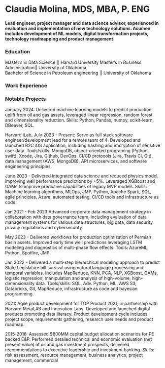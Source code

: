 # Claudia Molina, MDS, MBA, P. ENG
#### Lead engineer, project manager and data science advisor, experienced in evaluation and implementation of new technology solutions. Acumen includes development of ML models, digital transformation projects, technology roadmapping and product management.

### Education
Master’s in Data Science || Harvard University
Master’s in Business Administration|| University of Oklahoma                 
Bachelor of Science in Petroleum engineering || University of Oklahoma

### Work Experience


### Notable Projects
January 2024: Delivered machine learning models to predict production uplift from oil and gas assets, leveraged linear regression, random forest and dimensionality reduction. Skills: Python, Pandas, numpy, scikit-learn, DBeaver, SQL.

Harvard iLab, July 2023 - Present: Serve as full stack software engineer/development lead for a remote team of 4. Developed and launched B2C iOS application, including hashing and encryption of sensitive user data. Tools/skills: MongoDB, object-oriented programing (Python, swift),  Xcode, Jira, Github, DevOps, CI/CD protocols (Jira, Travis CI, Git),  data management  (AWS, MongoDB), API microservices, and software engineering principles.

June 2023 - Delivered integrated data science and reduced physics model, improving well performance predictions  by +5%. Leveraged XGBoost and GAMs to improve predictive capabilities of legacy MVR models. Skills: Machine learning algorithms, MLOps,  JMP, Python, Apache Spark, SQL, agile principles, Azure, automated testing, CI/CD tools and infrastructure as code.

Jan 2021 - Feb 2023 Advanced corporate data management strategy in collaboration with data governance team, including evaluation of data management systems for various data structures, big data, data security, privacy regulations and cybersecurity.

May 2023 - Delivered workflows for production optimization of  Permian basin assets. Improved early time well predictions leveraging LSTM modeling and diagnostics of multi-phase flow effects. Tools: AzureML, Python, Spotfire, JMP.

Jan 2022 - Delivered a multi-step hierarchical modeling approach to predict State Legislature bill survival using natural language processing and temporal variables. Includes MapReduce, KNN, PCA, NLP, XGBoost, GAMs, logistic regression,  manipulation and analysis of high-volume, high-dimensionality data. Tools/skills: SQL, Adv. Python, ML, AWS S3, Databricks, Git, MapReduce, infrastructure as code and bayesian programming.

2021: Agile product development for TOP Product 2021, in partnership with Harvard MetaLAB and Innovation Labs. Developed and launched digital products promoting data literacy. Product development cycle includes project scope, requirements gathering, research user needs and product roadmap. 

2015-2016: Assessed $800MM capital budget allocation scenarios for PE backed E&P. Performed detailed technical and economic evaluation (net present value) of oil and gas investment prospects, delivered recommendations to executive leadership and investment banking. Skills: risk assessment, resource management, business analytics, project management, commercial  
